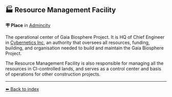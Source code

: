 ## 🏭 Resource Management Facility

**🪧 Place** in [Admincity](../refs/admincity.md)

The operational center of Gaia Biosphere Project. It is HQ of Chief Engineer in [Cybernetics Inc](../refs/cybernetics_inc.md), an authority that oversees all resources, funding, building, and organisation needed to build and maintain the Gaia Biosphere Project.

The Resource Management Facility is also responsible for managing all the resources in CI-controlled lands, and serves as a control center and basis of operations for other construction projects.


----------
[⬅️ Back to index](../refs/index.md#7a61_s)